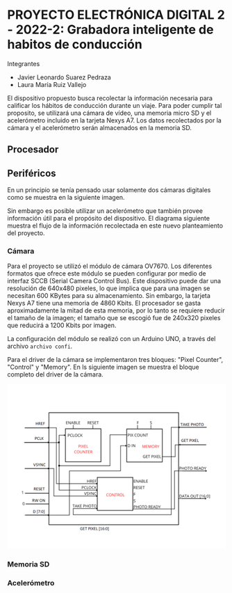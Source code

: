 # PROYECTO ELECTRÓNICA DIGITAL 2 - 2022-2: Grabadora inteligente de habitos de conducción
Integrantes
* Javier Leonardo Suarez Pedraza
* Laura María Ruiz Vallejo

El dispositivo propuesto busca recolectar la información necesaria para calificar los hábitos de conducción durante un viaje. Para poder cumplir tal proposito, se utilizará una cámara de vídeo, una memoria micro SD y el acelerómetro incluido en la tarjeta Nexys A7. Los datos recolectados por la cámara y el acelerómetro serán almacenados en la memoria SD.

## Procesador

## Periféricos
En un principio se tenía pensado usar solamente dos cámaras digitales como se muestra en la siguiente imagen. 


Sin embargo es posible utilizar un acelerómetro que también provee información útil para el propósito del dispositivo. El diagrama siguiente muestra el flujo de la información recolectada en este nuevo planteamiento del proyecto.


### Cámara
Para el proyecto se utilizó el módulo de cámara OV7670. Los diferentes formatos que ofrece este módulo se pueden configurar por medio de interfaz SCCB (Serial Camera Control Bus). Este dispositivo puede dar una resolución de 640x480 pixeles, lo que implica que para una imagen se necesitan 600 KBytes para su almacenamiento. Sin embargo, la tarjeta Nexys A7 tiene una memoria de 4860 Kbits. El procesador se gasta aproximadamente la mitad de esta memoria, por lo tanto se requiere reducir el tamaño de la imagen; el tamaño que se escogió fue de 240x320 pixeles que reducirá a 1200 Kbits por imagen.

La configuración del módulo se realizó con un Arduino UNO, a través del archivo `archivo confi`.

Para el driver de la cámara se implementaron tres bloques: "Pixel Counter", "Control" y "Memory". En ls siguiente imagen se muestra el bloque completo del driver de la cámara.

![Image text](https://github.com/lmruizva/Proyecto-Digital-22/blob/40e30fd0b22ca960e98e4ce55787008283386a9f/Driver_camara.png)

### Memoria SD

### Acelerómetro



